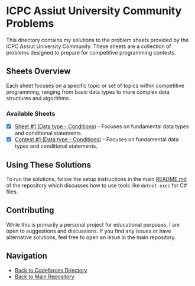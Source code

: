 # ICPC Assiut University Community Problems

This directory contains my solutions to the problem sheets provided by the ICPC Assiut University Community. These sheets are a collection of problems designed to prepare for competitive programming contests.

## Sheets Overview

Each sheet focuses on a specific topic or set of topics within competitive programming, ranging from basic data types to more complex data structures and algorithms.

### Available Sheets

- [x] [Sheet #1 (Data type - Conditions)](./Sheet%20%231%20(Data%20type%20-%20Conditions)/) - Focuses on fundamental data types and conditional statements.
- [x] [Contest #1 (Data type - Conditions)](./Contest%20%231/) - Focuses on fundamental data types and conditional statements.

## Using These Solutions

To run the solutions, follow the setup instructions in the main [README.md](/README.md) of the repository which discusses how to use tools like `dotnet-exec` for C# files.

## Contributing

While this is primarily a personal project for educational purposes, I am open to suggestions and discussions. If you find any issues or have alternative solutions, feel free to open an issue in the main repository.

## Navigation

- [Back to Codeforces Directory](/Codeforces)
- [Back to Main Repository](/)
